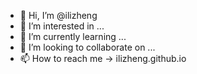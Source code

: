 - 👋 Hi, I’m @ilizheng
- 👀 I’m interested in ...
- 🌱 I’m currently learning ...
- 💞️ I’m looking to collaborate on ...
- 📫 How to reach me -> ilizheng.github.io

<!---
ilizheng/ilizheng is a ✨ special ✨ repository because its `README.md` (this file) appears on your GitHub profile.
You can click the Preview link to take a look at your changes.
--->
